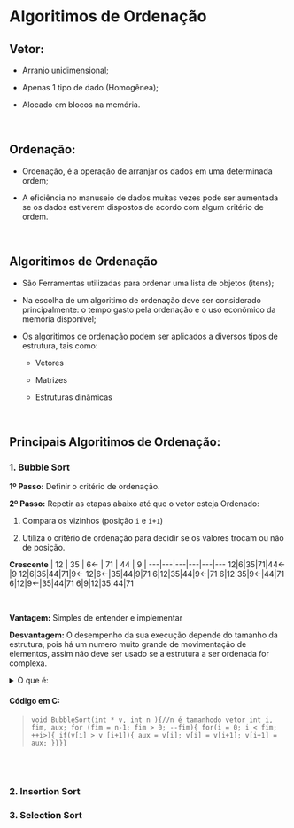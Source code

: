 # Algoritimos de Ordenação 

## Vetor:

* Arranjo unidimensional;

* Apenas 1 tipo de dado (Homogênea); 

* Alocado em blocos na memória.
<br>

## Ordenação: 
* Ordenação, é a operação de arranjar os dados em uma determinada ordem; 

* A eficiência no manuseio de dados muitas vezes pode ser aumentada se os dados estiverem dispostos de acordo com algum critério de ordem.
<br>

## Algoritimos de Ordenação

* São Ferramentas utilizadas para ordenar uma lista de objetos (itens);

* Na escolha de um algoritimo de ordenação deve ser considerado principalmente: o tempo gasto pela ordenação e o uso econômico da memória disponível;

* Os algoritimos de ordenação podem ser aplicados a diversos tipos de estrutura, tais como: 
    
    * Vetores

    * Matrizes

    * Estruturas dinâmicas
<br>

## Principais Algoritimos de Ordenação: 

### 1. Bubble Sort

**1º Passo:** Definir o critério de ordenação.

**2º Passo:** Repetir as etapas abaixo até que o vetor esteja Ordenado:

1) Compara os vizinhos (posição `i` e `i+1`)

2) Utiliza o critério de ordenação para decidir se os valores trocam ou não de posição.

**Crescente**
| 12 | 35 | 6<- | 71 | 44 | 9 |
---|---|---|---|---|---
12|6|35|71|44<-|9
12|6|35|44|71|9<-
12|6<-|35|44|9|71
6|12|35|44|9<-|71
6|12|35|9<-|44|71
6|12|9<-|35|44|71
6|9|12|35|44|71

<br>

**Vantagem:** Simples de entender e implementar

**Desvantagem:** O desempenho da sua execução depende do tamanho da estrutura, pois há um numero muito grande de movimentação de elementos, assim não deve ser usado se a estrutura a ser ordenada for complexa.



<details>
<summary>O que é:</summary>

* É um algoritimo de ordenação bastante conhecido devido a sua facilidade de entender e de programas.

* Também conhecido como método das trocas sucessivas, é um método simples de ordenação que, a casa passo, posiciona(flutua) o maior elemento para o fim.

* Esse processo de flutuar o maior elemento é repetido `n` vezes.

</details>



#### Código em C:

> `void BubbleSort(int * v, int n ){//n é tamanhodo vetor int i, fim, aux; for (fim = n-1; fim > 0; --fim){ for(i = 0; i < fim; ++i>){ if(v[i] > v [i+1]){ aux = v[i]; v[i] = v[i+1]; v[i+1] = aux; }}}}`

<br>
<br>

### 2. Insertion Sort

### 3. Selection Sort
